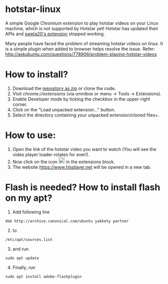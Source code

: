 # hotstar-linux
A simple Google Chromium extension to play hotstar videos on your Linux machine, which is not supported by Hotstar yet!
Hotstar has updated their APIs and [sweta20's extension](https://github.com/sweta20/hotstar-linux) stopped working.

Many people have faced the problem of streaming hotstar videos on linux. It is a simple plugin when added to browser helps resolve the issue.
Refer: http://askubuntu.com/questions/778906/problem-playing-hotstar-videos

# How to install?
1. Download the [repository as zip](https://github.com/vaikoovery/hotstar-linux/archive/master.zip) or clone the code.
2. Visit _chrome://extensions_ (via omnibox or menu -> Tools -> Extensions).
3. Enable Developer mode by ticking the checkbox in the upper-right corner.
4. Click on the "Load unpacked extension..." button.
5. Select the directory containing your unpacked extension/cloned files+.

# How to use:

1. Open the link of the hotstar video you want to watch (You will see the video player loader rotates for ever!).
2. Now click on the icon <img src="https://raw.githubusercontent.com/vaikoovery/hotstar-linux/master/icon.png" width="20px" height="20px" alt="Hotstar Icon" /> in the extensions block.
3. The website https://www.hlsplayer.net will be opened in a new tab.

# Flash is needed? How to install flash on my apt?

1. Add following line 
```
deb http://archive.canonical.com/ubuntu yakkety partner
```
2. to
```
/etc/apt/sources.list
```
3. and run
```
sudo apt update
```
4. Finally, run
```
sudo apt install adobe-flashplugin
```
